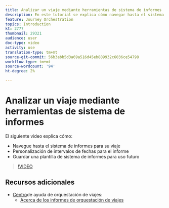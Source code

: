 ```yaml
---
title: Analizar un viaje mediante herramientas de sistema de informes
description: En este tutorial se explica cómo navegar hasta el sistema de informes durante el viaje, cómo personalizar los intervalos de fechas para el informe y cómo guardar una plantilla de sistema de informes para un uso futuro.
feature: Journey Orchestration
topics: Introduction
kt: 2777
thumbnail: 29321
audience: user
doc-type: video
activity: use
translation-type: tm+mt
source-git-commit: 56b3abb5d3a69a516d45eb889932c6036ce54798
workflow-type: tm+mt
source-wordcount: '94'
ht-degree: 2%

---
```



# Analizar un viaje mediante herramientas de sistema de informes

El siguiente video explica cómo:

* Navegue hasta el sistema de informes para su viaje
* Personalización de intervalos de fechas para el informe
* Guardar una plantilla de sistema de informes para uso futuro

>[!VIDEO](https://video.tv.adobe.com/v/29321?quality=12)

## Recursos adicionales

* [Centro](https://docs.adobe.com/content/help/en/journeys/using/journey-orchestration-home.html)de ayuda de orquestación de viajes:
   * [Acerca de los informes de orquestación de viajes](https://docs.adobe.com/content/help/en/journeys/using/journey-reports/about-journey-reports.html)
